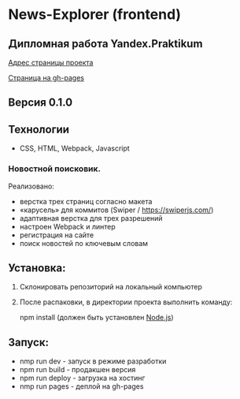 # News-Explorer (frontend)

## Дипломная работа Yandex.Praktikum

[Адрес страницы проекта](https://newsyp.tk)

[Страница на gh-pages](https://snegmen.github.io/news-explorer-frontend/)

## Версия 0.1.0

## Технологии
+ CSS, HTML, Webpack, Javascript

### Новостной поисковик.
Реализовано:
- верстка трех страниц согласно макета
- «карусель» для коммитов (Swiper / https://swiperjs.com/)
- адаптивная верстка для трех разрешений
- настроен Webpack и линтер
- регистрация на сайте
- поиск новостей по ключевым словам

## Установка:
1. Склонировать репозиторий на локальный компьютер

2. После распаковки, в директории проекта выполнить команду:

   npm install (должен быть установлен [Node.js](https://nodejs.org/en/))

## Запуск:

- nmp run dev - запуск в режиме разработки
- npm run build - продакшен версия
- npm run deploy - загрузка на хостинг
- nmp run pages - деплой на gh-pages
